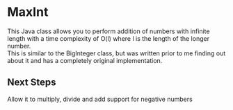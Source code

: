 # MaxInt

This Java class allows you to perform addition of numbers with infinite length with a time complexity of O(l) where l is the length of the longer number.
<br>
This is similar to the BigInteger class, but was written prior to me finding out about it and has a completely original implementation.

## Next Steps

Allow it to multiply, divide and add support for negative numbers
